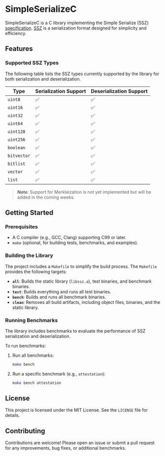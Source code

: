 # SimpleSerializeC

SimpleSerializeC is a C library implementing the Simple Serialize (SSZ) [specification](https://github.com/ethereum/consensus-specs/blob/dev/ssz/simple-serialize.md). [SSZ](https://github.com/ethereum/consensus-specs/blob/dev/ssz/simple-serialize.md) is a serialization format designed for simplicity and efficiency.

## Features

### Supported SSZ Types

The following table lists the SSZ types currently supported by the library for both serialization and deserialization.

| Type                  | Serialization Support | Deserialization Support |
|-----------------------|-----------------------|--------------------------|
| `uint8`              | ✅                    | ✅                       |
| `uint16`             | ✅                    | ✅                       |
| `uint32`             | ✅                    | ✅                       |
| `uint64`             | ✅                    | ✅                       |
| `uint128`            | ✅                    | ✅                       |
| `uint256`            | ✅                    | ✅                       |
| `boolean`            | ✅                    | ✅                       |
| `bitvector`          | ✅                    | ✅                       |
| `bitlist`            | ✅                    | ✅                       |
| `vector`             | ✅                    | ✅                       |
| `list`               | ✅                    | ✅                       |

> **Note**: Support for Merkleization is not yet implemented but will be added in the coming weeks.

## Getting Started

### Prerequisites
- A C compiler (e.g., GCC, Clang) supporting C99 or later.
- `make` (optional, for building tests, benchmarks, and examples).

### Building the Library
The project includes a `Makefile` to simplify the build process. The `Makefile` provides the following targets:

- **`all`**: Builds the static library (`libssz.a`), test binaries, and benchmark binaries.
- **`test`**: Builds everything and runs all test binaries.
- **`bench`**: Builds and runs all benchmark binaries.
- **`clean`**: Removes all build artifacts, including object files, binaries, and the static library.

### Running Benchmarks
The library includes benchmarks to evaluate the performance of SSZ serialization and deserialization. 

To run benchmarks:
1. Run all benchmarks:
   ```bash
   make bench
   ```
3. Run a specific benchmark (e.g., `attestation`):
   ```bash
   make bench attestation
   ```

## License
This project is licensed under the MIT License. See the `LICENSE` file for details.

## Contributing
Contributions are welcome! Please open an issue or submit a pull request for any improvements, bug fixes, or additional benchmarks.
